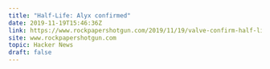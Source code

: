 ```yaml
---
title: "Half-Life: Alyx confirmed"
date: 2019-11-19T15:46:36Z
link: https://www.rockpapershotgun.com/2019/11/19/valve-confirm-half-life-alyx-a-vr-game-being-revealed-on-thursday/?utm_medium=RSS&utm_source=hune
site: www.rockpapershotgun.com
topic: Hacker News
draft: false
---
```

